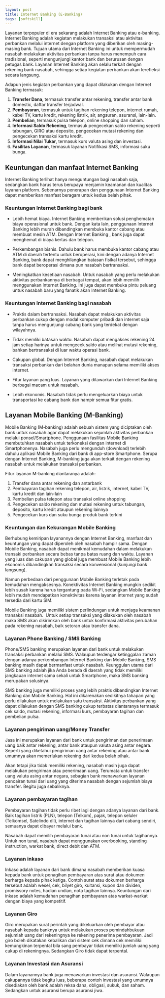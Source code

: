 ```yaml
---
layout: post
title: Internet Banking (E-Banking)
tags: [softskill]
---
```


Layanan terpopuler di era sekarang adalah Internet Banking atau e-banking. Internet Banking adalah kegiatan melakukan transaksi atau aktivitas perbankan melalui internet dengan platform yang diberikan oleh masing-masing bank. Tujuan utama dari Internet Banking ini untuk mempermudah nasabah melakukan aktivitas perbankan tanpa harus menempuh cara tradisional, seperti mengunjungi kantor bank dan berurusan dengan petugas bank. Layanan Internet Banking akan selalu terkait dengan rekening bank nasabah, sehingga setiap kegiatan perbankan akan terefleksi secara langsung.

Adapun jenis kegiatan perbankan yang dapat dilakukan dengan Internet Banking termasuk:
1. **Transfer Dana**, termasuk transfer antar rekening, transfer antar bank domestic, daftar transfer terjadwal.
2. **Pembayaran**, termasuk untuk tagihan rekening telepon, internet rumah, kabel TV, kartu kredit, rekening listrik, air, angsuran, asuransi, lain-lain.
3. **Pembelian**, termasuk pulsa telepon, online shopping dan saham.
4. **Informasi Saldo Rekening**, termasuk pengecekan saldo rekening seperti tabungan, GIRO atau deposito, pengecekan mutasi rekening dan pengecekan transaksi kartu kredit.
5. **Informasi Nilai Tukar**, termasuk kurs valuta asing dan investasi.
6. **Fasilitas Layanan**, termasuk layanan Notifikasi SMS, informasi suku bunga.

## Keuntungan dan manfaat Internet Banking

Internet Banking terlihat hanya menguntungan bagi nasabah saja, sedangkan bank harus terus berupaya menjamin keamanan dan kualitas layanan platform. Sebenarnya penerapan dan penggunaan Internet Banking dapat memberikan manfaat beragam untuk kedua belah pihak.

### Keuntungan Internet Banking bagi bank
- Lebih hemat biaya. Internet Banking memberikan solusi penghematan biaya operasional untuk bank. Dengan kata lain, penggunaan Internet Banking lebih murah dibandingkan membuka kantor cabang atau membuat mesin ATM. Dengan Internet Banking , bank juga dapat menghemat di biaya kertas dan telepon.

- Perkembangan bisnis. Dahulu bank harus membuka kantor cabang atau ATM di daerah tertentu untuk beroperasi, kini dengan adanya Internet Banking, bank dapat menghilangkan batasan fisikal tersebut, sehingga bank dapat beroperasi dimana pun nasabah bertransaksi.

- Meningkatkan kesetiaan nasabah. Untuk nasabah yang perlu melakukan aktivitas perbankannya di berbagai tempat, akan lebih memilih menggunakan Internet Banking. Ini juga dapat membuka pintu peluang untuk nasabah baru yang fanatik akan Internet Banking.

### Keuntungan Internet Banking bagi nasabah
- Praktis dalam bertransaksi. Nasabah dapat melakukan aktivitas perbankan cukup dengan modal komputer pribadi dan internet saja tanpa harus mengunjungi cabang bank yang terdekat dengan wilayahnya.

- Tidak memliki batasan waktu. Nasabah dapat mengakses rekening 24 jam setiap harinya untuk mengecek saldo atau melihat mutasi rekening, bahkan bertransaksi di luar waktu operasi bank.

- Cakupan global. Dengan Internet Banking, nasabah dapat melakukan transaksi perbankan dari belahan dunia manapun selama memiliki akses internet.

- Fitur layanan yang luas. Layanan yang ditawarkan dari Internet Banking berbagai macam untuk nasabah.

- Lebih ekonomis. Nasabah tidak perlu mengeluarkan biaya untuk transportasi ke cabang bank dan hampir semua fitur gratis.

## Layanan Mobile Banking (M-Banking)

Mobile Banking (M-banking) adalah sebuah sistem yang diciptakan oleh bank untuk nasabah agar dapat melakukan sejumlah aktivitas perbankan melalui ponsel/Smartphone. Penggunaan fasilitas Mobile Banking membutuhkan nasabah untuk terkoneksi dengan internet di Smartphonenya. Nasabah juga perlu mengunduh (download) terlebih dahulu aplikasi Mobile Banking dari bank di app-store Smartphone. Serupa dengan Internet Banking, M-banking juga akan terkait dengan rekening nasabah untuk melakukan transaksi perbankan.

Fitur layanan M-banking diantaranya adalah:
1. Transfer dana antar rekening dan antarbank
2. Pembayaran tagihan rekening telepon, air, listrik, internet, kabel TV, kartu kredit dan lain-lain
3. Pembelian pulsa telepon atau transaksi online shopping
4. Pengecekan saldo rekening dan mutasi rekening untuk tabungan, deposito, kartu kredit ataupun rekening lainnya
5. Pengecekan kurs dan suku bunga produk bank terkini

### Keuntungan dan Kekurangan Mobile Banking

Berhubung kemiripan layanannya dengan Internet Banking, manfaat dan keuntungan yang dapat diperoleh oleh nasabah hampir sama. Dengan Mobile Banking, nasabah dapat menikmat kemudahan dalam melakukan transaki perbankan secara bebas tanpa batas ruang dan waktu. Layanan yang luas dan cakupan yang global juga membuat Mobile Banking lebih ekonomis dibandingkan transaksi secara konvensional (kunjungi bank langsung).

Namun perbedaan dari penggunaan Mobile Banking terletak pada kemudahan mengaksesnya. Konektivitas Internet Banking mungkin sedikit lebih susah karena harus tergantung pada Wi-Fi, sedangkan Mobile Banking lebih mudah mendapatkan konektivitas karena layanan internet yang sudah tersedia dari kartu SIM.

Mobile Banking juga memiliki sistem perlindungan untuk menjaga keamanan transaksi nasabah.  Untuk setiap transaksi yang dilakukan oleh nasabah maka SMS akan dikirimkan oleh bank untuk konfirmasi aktivitas perubahan pada rekening nasabah, baik setoran atau transfer dana.

### Layanan Phone Banking / SMS Banking

Phone/SMS banking merupakan layanan dari bank untuk melakukan transaksi perbankan melalui SMS. Walaupun terdengar ketinggalan zaman dengan adanya perkembangan Internet Banking dan Mobile Banking, SMS banking masih dapat bermanfaat untuk nasabah. Keunggulan utama dari SMS banking adalah jika Anda berada di daerah yang tidak memiliki jangkauan internet sama sekali untuk Smartphone, maka SMS banking merupakan solusinya. 

SMS banking juga memiliki proses yang lebih praktis dibandingkan Internet Banking dan Mobile Banking. Hal ini dikarenakan sedikitnya tahapan yang perlu dilakukan untuk melakukan satu transaksi. Aktivitas perbankan yang dapat dilakukan dengan SMS banking cukup terbatas diantaranya termasuk cek saldo, mutasi rekening, informasi kurs, pembayaran tagihan dan pembelian pulsa.

### Layanan pengiriman uang/Money Transfer

Jasa ini merupakan layanan dari bank untuk pengiriman dan penerimaan uang baik antar rekening, antar bank ataupun valuta asing antar negara. Seperti yang diketahui pengiriman uang antar rekening atau antar bank umumnya akan memerlukan rekening dari kedua belah pihak. 

Akan tetapi jika tidak memiliki rekening, nasabah masih juga dapat melakukan pengiriman atau penerimaan uang. Terumata untuk transfer uang valuta asing antar negara, sebagian bank menawarkan layanan pencairan tunai dari uang yang diterima nasabah dengan sejumlah biaya transfer. Begitu juga sebaliknya.

### Layanan pembayaran tagihan

Pembayaran tagihan tidak perlu ribet lagi dengan adanya layanan dari bank. Baik tagihan listrik (PLN), telepon (Telkom), pajak, telepon seluler (Telkomsel, Satelindo dll), internet dan tagihan lainnya dari cabang sendiri, semuanya dapat dibayar melalui bank.

Nasabah dapat memilih pembayaran tunai atau non tunai untuk tagihannya. Untuk non tunai, nasabah dapat menggunakan overbooking, standing instruction, warkat bank, direct debit dan ATM.

### Layanan inkaso

Inkaso adalah layanan dari bank dimana nasabah memberikan kuasa kepada bank untuk penagihan pembayaran atas surat atau dokumen berharga kepada pihak ketiga. 	Contoh surat atau dokumen berharga tersebut adalah wesel, cek, bilyet giro, kuitansi, kupon dan dividen, promissory notes, hadian undian, nota tagihan lainnya. Keuntungan dari inkaso adalah kemudahan penagihan pembayaran atas warkat-warkat dengan biaya yang kompetitif.

### Layanan Giro

Giro merupakan surat perintah yang dikeluarkan oleh pembayar atau nasabah kepada banknya untuk melakukan proses pemindahbukuan sejumlah uang dari rekeningnya ke rekening penerima pembayaran. Jadi giro boleh dikatakan kebalikan dari sistem cek dimana cek memiliki kemungkinan terpental bila sang pembayar tidak memiliki jumlah uang yang cukup di rekeningnya. Sedangkan Giro tidak dapat terpental.

### Layanan Investasi dan Asuransi

Dalam layanannya bank juga menawarkan investasi dan asuransi. Walaupun cakupannya tidak begitu luas, beberapa contoh investasi yang umumnya disediakan oleh bank adalah reksa dana, obligasi, sukuk, dan saham. Sedangkan untuk asuransi berupa asuransi jiwa.

